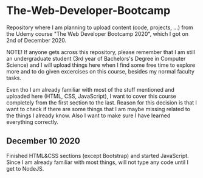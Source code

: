 # The-Web-Developer-Bootcamp
Repository where I am planning to upload content (code, projects, ...) from the Udemy course "The Web Developer Bootcamp 2020", which I got on 2nd of December 2020.

NOTE!
If anyone gets across this repository, please remember that I am still an undergraduate student (3rd year of Bachelors's Degree in Computer Science) and I will upload things here when I find some free time to explore more and to do given excercises on this course, besides my normal faculty tasks.

Even tho I am already familiar with most of the stuff mentioned and uploaded here (HTML, CSS, JavaScript), I want to cover this course completely from the first section to the last.
Reason for this decision is that I want to check if there are some things that I am maybe missing related to the things I already know.
Also I want to make sure I have learned everything correctly.

## December 10 2020
Finished HTML&CSS sections (except Bootstrap) and started JavaScript.
Since I am already familiar with most things, will not type any code until I get to NodeJS.
